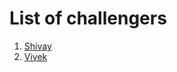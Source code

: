# List of challengers
1. [Shivay](https://github.com/shivaylamba)
2. [Vivek](https://github.com/wizvivek)
